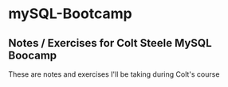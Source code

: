# mySQL-Bootcamp

## Notes / Exercises for Colt Steele MySQL Boocamp

These are notes and exercises I'll be taking during Colt's
course
